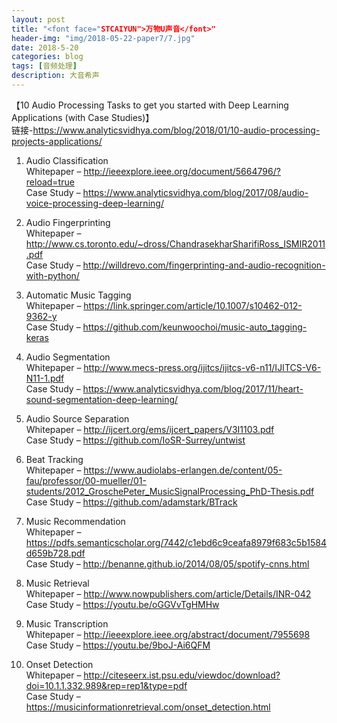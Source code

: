 ```yaml
---
layout: post
title: "<font face="STCAIYUN">万物U声音</font>"
header-img: "img/2018-05-22-paper7/7.jpg"
date: 2018-5-20
categories: blog
tags: [音频处理]
description: 大音希声
---
```



【10 Audio Processing Tasks to get you started with Deep Learning Applications (with Case Studies)】<br>
链接-https://www.analyticsvidhya.com/blog/2018/01/10-audio-processing-projects-applications/<br>

1. Audio Classification<br>
Whitepaper – http://ieeexplore.ieee.org/document/5664796/?reload=true<br>
Case Study – https://www.analyticsvidhya.com/blog/2017/08/audio-voice-processing-deep-learning/<br>

 
2. Audio Fingerprinting<br>
Whitepaper – http://www.cs.toronto.edu/~dross/ChandrasekharSharifiRoss_ISMIR2011.pdf<br>
Case Study – http://willdrevo.com/fingerprinting-and-audio-recognition-with-python/<br>

 
3. Automatic Music Tagging<br>
Whitepaper – https://link.springer.com/article/10.1007/s10462-012-9362-y<br>
Case Study – https://github.com/keunwoochoi/music-auto_tagging-keras<br>

 
4. Audio Segmentation<br>
Whitepaper – http://www.mecs-press.org/ijitcs/ijitcs-v6-n11/IJITCS-V6-N11-1.pdf<br>
Case Study – https://www.analyticsvidhya.com/blog/2017/11/heart-sound-segmentation-deep-learning/<br>

 
5. Audio Source Separation<br>
Whitepaper – http://ijcert.org/ems/ijcert_papers/V3I1103.pdf<br>
Case Study – https://github.com/IoSR-Surrey/untwist<br>

 
6. Beat Tracking<br>
Whitepaper – https://www.audiolabs-erlangen.de/content/05-fau/professor/00-mueller/01-students/2012_GroschePeter_MusicSignalProcessing_PhD-Thesis.pdf<br>
Case Study – https://github.com/adamstark/BTrack<br>
 

7. Music Recommendation<br>
Whitepaper – https://pdfs.semanticscholar.org/7442/c1ebd6c9ceafa8979f683c5b1584d659b728.pdf<br>
Case Study – http://benanne.github.io/2014/08/05/spotify-cnns.html<br>

 
8. Music Retrieval<br>
Whitepaper – http://www.nowpublishers.com/article/Details/INR-042<br>
Case Study – https://youtu.be/oGGVvTgHMHw<br>

 
9. Music Transcription<br>
Whitepaper – http://ieeexplore.ieee.org/abstract/document/7955698<br>
Case Study – https://youtu.be/9boJ-Ai6QFM<br>

 
10. Onset Detection<br>
Whitepaper – http://citeseerx.ist.psu.edu/viewdoc/download?doi=10.1.1.332.989&rep=rep1&type=pdf<br>
Case Study – https://musicinformationretrieval.com/onset_detection.html<br>